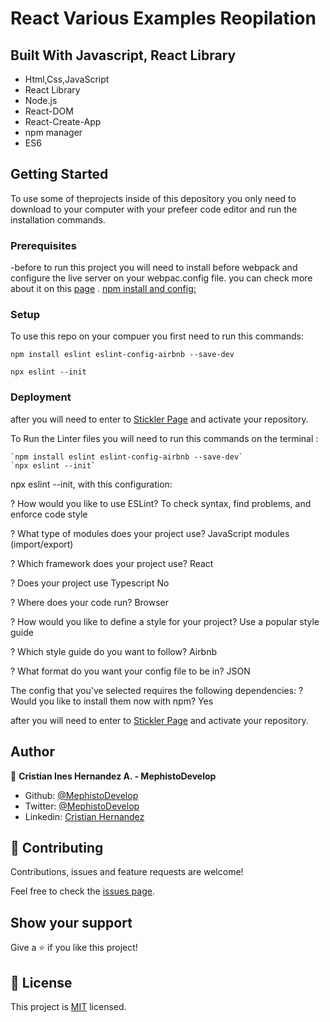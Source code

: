 # React Various Examples Reopilation

## Built With Javascript, React Library

- Html,Css,JavaScript
- React Library
- Node.js
- React-DOM
- React-Create-App
- npm manager
- ES6

## Getting Started

To use some of theprojects inside of this depository you only need to download to your computer with your prefeer code editor
and run the installation commands.

### Prerequisites

-before to run this project you will need to install before webpack and configure the live server on your webpac.config file. you can check more about it on this [page](https://webpack.js.org/guides/installation/) .
[npm install and config: ](https://docs.npmjs.com/cli/install)

### Setup

To use this repo on your compuer you first need to run this commands:

```
npm install eslint eslint-config-airbnb --save-dev

npx eslint --init

```

### Deployment

after you will need to enter to [Stickler Page](https://stickler-ci.com/) and activate your repository.

To Run the Linter files you will need to run this commands on the terminal :

```
`npm install eslint eslint-config-airbnb --save-dev`
`npx eslint --init`
```

npx eslint --init, with this configuration:

? How would you like to use ESLint? To check syntax, find problems, and enforce code style

? What type of modules does your project use? JavaScript modules (import/export)

? Which framework does your project use? React

? Does your project use Typescript No

? Where does your code run? Browser

? How would you like to define a style for your project? Use a popular style guide

? Which style guide do you want to follow? Airbnb

? What format do you want your config file to be in? JSON

The config that you've selected requires the following dependencies: ? Would you like to install them now with npm? Yes

after you will need to enter to [Stickler Page](https://stickler-ci.com/) and activate your repository.

## Author

👤 **Cristian Ines Hernandez A. - MephistoDevelop**

- Github: [@MephistoDevelop](https://github.com/MephistoDevelop)
- Twitter: [@MephistoDevelop](https://twitter.com/MephistoDevelop)
- Linkedin: [Cristian Hernandez](https://www.linkedin.com/in/cristian-hernandez1992/)

## 🤝 Contributing

Contributions, issues and feature requests are welcome!

Feel free to check the [issues page](issues/).

## Show your support

Give a ⭐️ if you like this project!

## 📝 License

This project is [MIT](lic.url) licensed.
